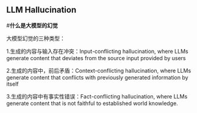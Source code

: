 ## **LLM Hallucination**
#**什么是大模型的幻觉**

大模型幻觉的三种类型：

1.生成的内容与输入存在冲突：Input-conflicting hallucination, where LLMs generate content that deviates from the source input provided by users

2.生成的内容中，前后矛盾：Context-conflicting hallucination, where LLMs generate content that conflicts with previously generated information by itself

3.生成的内容中有事实性错误：Fact-conflicting hallucination, where LLMs generate content that is not faithful to established world knowledge.
